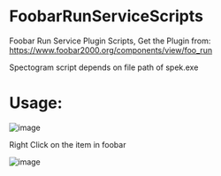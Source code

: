 # FoobarRunServiceScripts
Foobar Run Service Plugin Scripts, Get the Plugin from: https://www.foobar2000.org/components/view/foo_run

Spectogram script depends on file path of spek.exe



# Usage: 

![image](https://user-images.githubusercontent.com/55988027/196784572-a57db27d-3baf-4243-8cb6-79f015baaa4c.png)

Right Click on the item in foobar  

![image](https://user-images.githubusercontent.com/55988027/196784759-df19326e-abcf-4fc9-b879-22e5739a850a.png)
